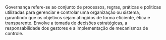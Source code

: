 Governança refere-se ao conjunto de processos, regras, práticas e políticas utilizadas para gerenciar e controlar uma organização ou sistema, 
garantindo que os objetivos sejam atingidos de forma eficiente, ética e transparente.
Envolve a tomada de decisões estratégicas, a responsabilidade dos gestores e a implementação de mecanismos de controle.
